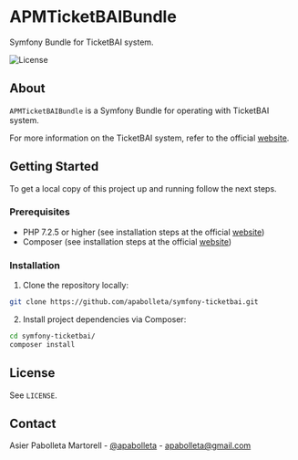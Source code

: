# APMTicketBAIBundle

Symfony Bundle for TicketBAI system.

<!-- PROJECT SHIELDS -->
![License](https://img.shields.io/github/license/apabolleta/symfony-ticketbai)

<!-- ABOUT -->
## About

`APMTicketBAIBundle` is a Symfony Bundle for operating with TicketBAI system.

For more information on the TicketBAI system, refer to the official [website](https://www.euskadi.eus/ticketbai/).

<!-- GETTING STARTED -->
## Getting Started

To get a local copy of this project up and running follow the next steps.

### Prerequisites

- PHP 7.2.5 or higher (see installation steps at the official [website](https://www.php.net/))
- Composer (see installation steps at the official [website](https://getcomposer.org/))

### Installation

1. Clone the repository locally:
```bash
git clone https://github.com/apabolleta/symfony-ticketbai.git
```

2. Install project dependencies via Composer:
```bash
cd symfony-ticketbai/
composer install
```

<!-- LICENSE -->
## License

See `LICENSE`.

<!-- CONTACT -->
## Contact

Asier Pabolleta Martorell - [@apabolleta](https://github.com/apabolleta) - apabolleta@gmail.com
